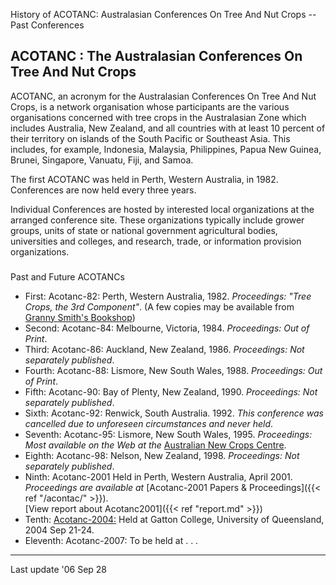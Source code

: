 





History of ACOTANC: Australasian Conferences On Tree And Nut Crops -- Past Conferences



ACOTANC : The Australasian Conferences On Tree And Nut Crops
-------------------------------------------------------------




ACOTANC, an acronym for the Australasian Conferences On Tree And Nut Crops, is a network organisation whose participants are the various organisations concerned with tree crops in the Australasian Zone which includes Australia, New Zealand, and all countries with at least 10 percent of their territory on islands of the South Pacific or Southeast Asia. This includes, for example, Indonesia, Malaysia, Philippines, Papua New Guinea, Brunei, Singapore, Vanuatu, Fiji, and Samoa.



The first ACOTANC was held in Perth, Western Australia, in 1982. Conferences are now held every three years.



Individual Conferences are hosted by interested local organizations at the arranged conference site. These organizations typically include grower groups, units of state or national government agricultural bodies, universities and colleges, and research, trade, or information provision organizations.



### 
Past and Future ACOTANCs




* First: Acotanc-82: Perth, Western Australia, 1982. *Proceedings: "Tree Crops, the 3rd Component"*. (A few copies may be available from  [Granny Smith's Bookshop](http://www.AOI.com.au/granny "http://www.AOI.com.au/granny"))
* Second: Acotanc-84: Melbourne, Victoria, 1984. *Proceedings: Out of Print*.
* Third: Acotanc-86: Auckland, New Zealand, 1986. *Proceedings: Not separately published*.
* Fourth: Acotanc-88: Lismore, New South Wales, 1988. *Proceedings: Out of Print*.
* Fifth: Acotanc-90: Bay of Plenty, New Zealand, 1990. *Proceedings: Not separately published*.
* Sixth: Acotanc-92: Renwick, South Australia. 1992. *This conference was cancelled due to unforeseen circumstances and never held*.
* Seventh: Acotanc-95: Lismore, New South Wales, 1995. *Proceedings: Most available on the Web at the* 
 [Australian New Crops Centre](http://www.newcrops.uq.edu.au/acotanc/acotanc.htm "http://www.newcrops.uq.edu.au/acotanc/acotanc.htm").
* Eighth: Acotanc-98: Nelson, New Zealand, 1998. *Proceedings: Not separately published*.
* Ninth: Acotanc-2001 Held in Perth, Western Australia, April 2001. *Proceedings are available at*  [Acotanc-2001 Papers & Proceedings]({{< ref "/acontac/" >}}).  
[View report about Acotanc2001]({{< ref "report.md" >}})
* Tenth: [Acotanc-2004:](http://www.newcrops.uq.edu.au/nc2004/ "http://www.newcrops.uq.edu.au/nc2004/") Held at Gatton College, University of Queensland, 2004 Sep 21-24.
* Eleventh: Acotanc-2007: To be held at . . .





---



Last update '06 Sep 28
  

  







